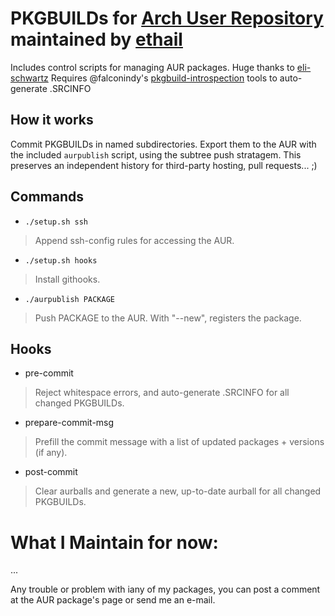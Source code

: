 # PKGBUILDs for [Arch User Repository](https://aur.archlinux.org) maintained by [ethail](https://aur.archlinux.org/packages/?SeB=m&K=ethail)
Includes control scripts for managing AUR packages. Huge thanks to [eli-schwartz](https://github.com/eli-schwartz/pkgbuilds)
Requires @falconindy's [pkgbuild-introspection](https://aur.archlinux.org/packages/pkgbuild-introspection-git) tools to auto-generate .SRCINFO

## How it works
Commit PKGBUILDs in named subdirectories. Export them to the AUR with the included `aurpublish` script, using the subtree push stratagem.
This preserves an independent history for third-party hosting, pull requests... ;)


## Commands
* `./setup.sh ssh`
> Append ssh-config rules for accessing the AUR.

* `./setup.sh hooks`
> Install githooks.

* `./aurpublish PACKAGE`
> Push PACKAGE to the AUR. With "--new", registers the package.

## Hooks
* pre-commit
> Reject whitespace errors, and auto-generate .SRCINFO for all changed PKGBUILDs.

* prepare-commit-msg
> Prefill the commit message with a list of updated packages + versions (if any).

* post-commit
> Clear aurballs and generate a new, up-to-date aurball for all changed PKGBUILDs.

# What I Maintain for now:

...

Any trouble or problem with iany of my packages, you can post a comment at the AUR package's page or send me an e-mail. 
